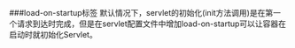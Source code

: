 ###load-on-startup标签
默认情况下，servlet的初始化(init方法调用)是在第一个请求到达时完成，但是在servlet配置文件中增加load-on-startup可以让容器在启动时就初始化Servlet。